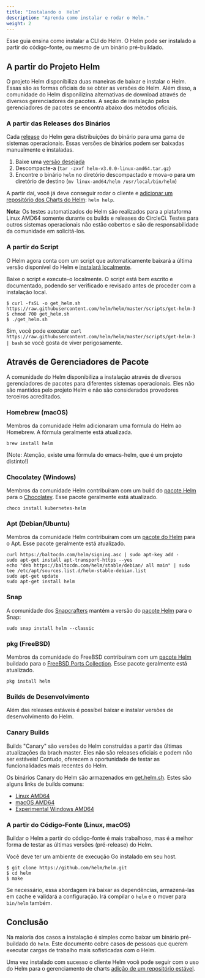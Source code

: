 ```yaml
---
title: "Instalando o  Helm"
description: "Aprenda como instalar e rodar o Helm."
weight: 2
---
```


Esse guia ensina como instalar a CLI do Helm. O Helm pode ser instalado
a partir do código-fonte, ou mesmo de um binário pré-buildado.

## A partir do Projeto Helm

O projeto Helm disponibiliza duas maneiras de baixar e instalar o Helm. Essas são
as formas oficiais de se obter as versões do Helm. Além disso, a comunidade do Helm
disponilizina alternativas de download através de diversos gerenciadores de pacotes.
A seção de instalação pelos gerenciadores de pacotes se encontra abaixo dos métodos
oficiais.

### A partir das Releases dos Binários

Cada [release](https://github.com/helm/helm/releases) do Helm gera distribuições do
binário para uma gama de sistemas operacionais. Essas versões de binários podem ser
baixadas manualmente e instaladas.

1. Baixe uma [versão desejada](https://github.com/helm/helm/releases)
2. Descompacte-a (`tar -zxvf helm-v3.0.0-linux-amd64.tar.gz`)
3. Encontre o binário `helm` no diretório descompactado e mova-o para um diretório
de destino (`mv linux-amd64/helm /usr/local/bin/helm`)

A partir daí, você já deve conseguir rodar o cliente e [adicionar
um repositório dos Charts do Helm](https://helm.sh/docs/intro/quickstart/#initialize-a-helm-chart-repository):
`helm help`.

**Nota:** Os testes automatizados do Helm são realizados para a plataforma Linux AMD64
somente durante os builds e releases do CircleCi. Testes para outros sistemas operacionais
não estão cobertos e são de responsabilidade da comunidade em solicitá-los.

### A partir do Script

O Helm agora conta com um script que automaticamente baixará a última versão disponível
do Helm e [instalará localmente](https://raw.githubusercontent.com/helm/helm/master/scripts/get-helm-3).

Baixe o script e execute-o localmente. O script está bem escrito e documentado,
podendo ser verificado e revisado antes de proceder com a instalação local.

```console
$ curl -fsSL -o get_helm.sh https://raw.githubusercontent.com/helm/helm/master/scripts/get-helm-3
$ chmod 700 get_helm.sh
$ ./get_helm.sh
```

Sim, você pode executar `curl
https://raw.githubusercontent.com/helm/helm/master/scripts/get-helm-3 | bash` se
você gosta de viver perigosamente.

## Através de Gerenciadores de Pacote

A comunidade do Helm disponibiliza a instalação através de diversos gerenciadores
de pacotes para diferentes sistemas operacionais. Eles não são mantidos pelo projeto
Helm e não são considerados provedores terceiros acreditados.

### Homebrew (macOS)

Membros da comunidade Helm adicionaram uma formula do Helm ao Homebrew.
A fórmula geralmente está atualizada.

```console
brew install helm
```

(Note: Atenção, existe uma fórmula do emacs-helm, que é um projeto distinto!)

### Chocolatey (Windows)

Membros da comunidade Helm contribuíram com um build do [pacote Helm](https://chocolatey.org/packages/kubernetes-helm)
para o [Chocolatey](https://chocolatey.org/). Esse pacote geralmente está atualizado.

```console
choco install kubernetes-helm
```

### Apt (Debian/Ubuntu)

Membros da comunidade Helm contribuíram com um [pacote do Helm](https://helm.baltorepo.com/stable/debian/)
para o Apt. Esse pacote geralmente está atualizado.

```console
curl https://baltocdn.com/helm/signing.asc | sudo apt-key add -
sudo apt-get install apt-transport-https --yes
echo "deb https://baltocdn.com/helm/stable/debian/ all main" | sudo tee /etc/apt/sources.list.d/helm-stable-debian.list
sudo apt-get update
sudo apt-get install helm
```

### Snap

A comunidade dos [Snapcrafters](https://github.com/snapcrafters) mantém a versão
do [pacote Helm](https://snapcraft.io/helm) para o Snap:

```console
sudo snap install helm --classic
```

### pkg (FreeBSD)

Membros da comunidade do FreeBSD contribuíram com um [pacote Helm](https://www.freshports.org/sysutils/helm)
buildado para o [FreeBSD Ports Collection](https://man.freebsd.org/ports).
Esse pacote geralmente está atualizado.

```console
pkg install helm
```

### Builds de Desenvolvimento

Além das releases estáveis é possíbel baixar e instalar versões de desenvolvimento
do Helm.

### Canary Builds

Builds "Canary" são versões do Helm construídas a partir das últimas atualizações
da brach master. Eles não são releases oficiais e podem não ser estáveis!
Contudo, oferecem a oportunidade de testar as funcionalidades mais recentes do Helm.

Os binários Canary do Helm são armazenados em [get.helm.sh](https://get.helm.sh).
Estes são alguns links de builds comuns:

- [Linux AMD64](https://get.helm.sh/helm-canary-linux-amd64.tar.gz)
- [macOS AMD64](https://get.helm.sh/helm-canary-darwin-amd64.tar.gz)
- [Experimental Windows
  AMD64](https://get.helm.sh/helm-canary-windows-amd64.zip)

### A partir do Código-Fonte (Linux, macOS)

Buildar o Helm a partir do código-fonte é mais trabalhoso, mas é a melhor forma de
testar as últimas versões (pré-release) do Helm.

Você deve ter um ambiente de execução Go instalado em seu host.

```console
$ git clone https://github.com/helm/helm.git
$ cd helm
$ make
```

Se necessário, essa abordagem irá baixar as dependências, armazená-las em cache
e validará a configuração. Irá compilar o `helm` e o mover para `bin/helm` também.

## Conclusão

Na maioria dos casos a instalação é simples como baixar um binário pré-buildado
do `helm`. Este documento cobre casos de pessoas que querem executar cargas de
trabalho mais sofisticadas com o Helm.

Uma vez instalado com sucesso o cliente Helm você pode seguir com o uso do Helm
para o gerenciamento de charts [adição de um repositório estável](https://helm.sh/docs/intro/quickstart/#initialize-a-helm-chart-repository).
